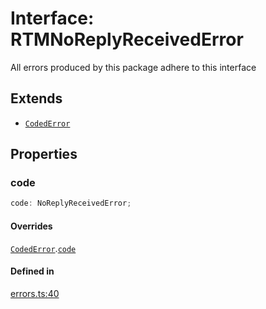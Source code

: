 # Interface: RTMNoReplyReceivedError

All errors produced by this package adhere to this interface

## Extends

- [`CodedError`](CodedError.md)

## Properties

### code

```ts
code: NoReplyReceivedError;
```

#### Overrides

[`CodedError`](CodedError.md).[`code`](CodedError.md#code)

#### Defined in

[errors.ts:40](https://github.com/slackapi/node-slack-sdk/blob/main/packages/rtm-api/src/errors.ts#L40)
